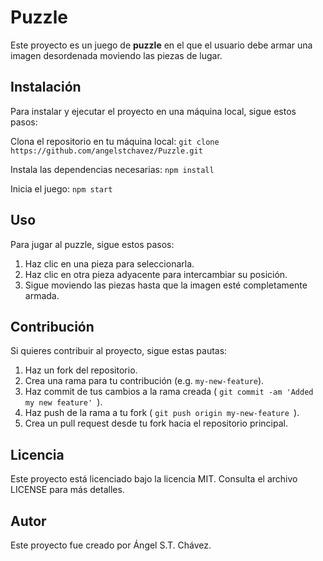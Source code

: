

# Puzzle

Este proyecto es un juego de **puzzle** en el que el usuario debe armar una imagen desordenada moviendo las piezas de lugar.

## Instalación
Para instalar y ejecutar el proyecto en una máquina local, sigue estos pasos:

Clona el repositorio en tu máquina local: `git clone https://github.com/angelstchavez/Puzzle.git`

 Instala las dependencias necesarias: `npm install`

Inicia el juego: `npm start`

## Uso

Para jugar al puzzle, sigue estos pasos:
                
1. Haz clic en una pieza para seleccionarla.
2. Haz clic en otra pieza adyacente para intercambiar su posición.
3. Sigue moviendo las piezas hasta que la imagen esté completamente armada.

## Contribución

Si quieres contribuir al proyecto, sigue estas pautas:

1. Haz un fork del repositorio.
2. Crea una rama para tu contribución (e.g.  `my-new-feature`).
3. Haz commit de tus cambios a la rama creada ( `git commit -am 'Added my new feature' `).
4. Haz push de la rama a tu fork ( `git push origin my-new-feature `).
5. Crea un pull request desde tu fork hacia el repositorio principal.

## Licencia
Este proyecto está licenciado bajo la licencia MIT.
Consulta el archivo LICENSE para más detalles.

## Autor
Este proyecto fue creado por Ángel S.T. Chávez.
